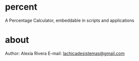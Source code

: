 # percent
A Percentage Calculator, embeddable in scripts and applications

# about
Author: Alexia Rivera
E-mail: lachicadesistemas@gmail.com
